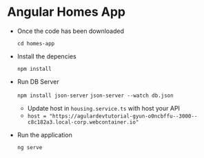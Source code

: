 # Angular Homes App
- Once the code has been downloaded

  `cd homes-app`

- Install the depencies

  `npm install`

- Run DB Server
  
  `npm install json-server`
  `json-server --watch db.json`

  - Update host in `housing.service.ts` with host your API
  - 
    `host = "https://agulardevtutorial-gyun-o0ncbffu--3000--c8c182a3.local-corp.webcontainer.io"`

- Run the application 

  `ng serve`
